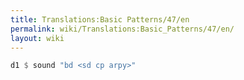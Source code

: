 ```yaml
---
title: Translations:Basic Patterns/47/en
permalink: wiki/Translations:Basic_Patterns/47/en/
layout: wiki
---
```


``` Haskell
d1 $ sound "bd <sd cp arpy>"
```
